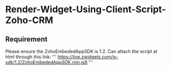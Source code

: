 # Render-Widget-Using-Client-Script-Zoho-CRM

## Requirement
Please ensure the ZohoEmbededAppSDK is 1.2.
Can attach the script at html through this link:
'''
https://live.zwidgets.com/js-sdk/1.2/ZohoEmbededAppSDK.min.jsß
'''
